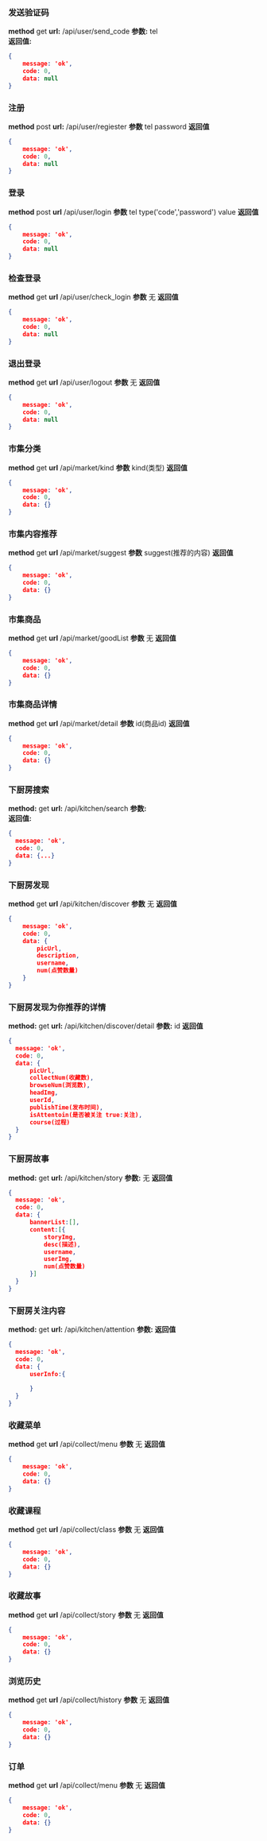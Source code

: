 

### 发送验证码
**method**  get
**url:** /api/user/send_code
**参数:** tel  
**返回值:**
```json
{
    message: 'ok',
    code: 0,
    data: null
}
```

### 注册
**method**  post
**url:** /api/user/regiester
**参数**  tel    password
**返回值**
```json
{
    message: 'ok',
    code: 0,
    data: null
}
```


### 登录
**method**  post
**url** /api/user/login
**参数** tel   type('code','password')  value
**返回值**
```json
{
    message: 'ok',
    code: 0,
    data: null
}
```

### 检查登录
**method** get
**url** /api/user/check_login
**参数** 无
**返回值** 
```json
{
    message: 'ok',
    code: 0,
    data: null
}
```
### 退出登录
**method** get
**url** /api/user/logout
**参数** 无
**返回值** 
```json
{
    message: 'ok',
    code: 0,
    data: null
}
```



### 市集分类
**method** get
**url** /api/market/kind
**参数** kind(类型)
**返回值** 
```json
{
    message: 'ok',
    code: 0,
    data: {}
}
```

### 市集内容推荐
**method** get
**url** /api/market/suggest
**参数** suggest(推荐的内容)
**返回值** 
```json
{
    message: 'ok',
    code: 0,
    data: {}
}
```

### 市集商品
**method** get
**url** /api/market/goodList
**参数** 无
**返回值** 
```json
{
    message: 'ok',
    code: 0,
    data: {}
}
```

### 市集商品详情
**method** get
**url** /api/market/detail
**参数** id(商品id)
**返回值** 
```json
{
    message: 'ok',
    code: 0,
    data: {}
}
```

### 下厨房搜索
**method:** get
**url:** /api/kitchen/search
**参数:**   
**返回值:**   
```json
{
  message: 'ok',
  code: 0,
  data: {...}
}
```

### 下厨房发现
**method** get
**url** /api/kitchen/discover
**参数** 无
**返回值** 
```json
{
    message: 'ok',
    code: 0,
    data: {
        picUrl,
        description,
        username,
        num(点赞数量)
    }
}
```
### 下厨房发现为你推荐的详情
**method:** get
**url:** /api/kitchen/discover/detail
**参数:** id
**返回值**  
```json
{
  message: 'ok',
  code: 0,
  data: {
      picUrl,
      collectNum(收藏数),
      browseNum(浏览数),
      headImg,
      userId,
      publishTime(发布时间),
      isAttentoin(是否被关注 true:关注),
      course(过程)
  }
}
```

### 下厨房故事
**method:** get
**url:** /api/kitchen/story
**参数:** 无
**返回值** 
```json
{
  message: 'ok',
  code: 0,
  data: {
      bannerList:[],
      content:[{
          storyImg,
          desc(描述),
          username,
          userImg,
          num(点赞数量)
      }]
  }
}
```
### 下厨房关注内容
**method:** get
**url:** /api/kitchen/attention
**参数:** 
**返回值**  
```json
{
  message: 'ok',
  code: 0,
  data: {
      userInfo:{
          
      }
  }
}
```
### 收藏菜单
**method** get
**url** /api/collect/menu
**参数** 无
**返回值** 
```json
{
    message: 'ok',
    code: 0,
    data: {}
}
```

### 收藏课程
**method** get
**url** /api/collect/class
**参数** 无
**返回值** 
```json
{
    message: 'ok',
    code: 0,
    data: {}
}
```

### 收藏故事
**method** get
**url** /api/collect/story
**参数** 无
**返回值** 
```json
{
    message: 'ok',
    code: 0,
    data: {}
}
```

### 浏览历史
**method** get
**url** /api/collect/history
**参数** 无
**返回值** 
```json
{
    message: 'ok',
    code: 0,
    data: {}
}
```

### 订单
**method** get
**url** /api/collect/menu
**参数** 无
**返回值** 
```json
{
    message: 'ok',
    code: 0,
    data: {}
}
```